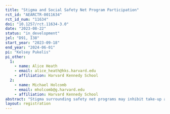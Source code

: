 ```yaml
---
title: "Stigma and Social Safety Net Program Participation"
rct_id: "AEARCTR-0011634"
rct_id_num: "11634"
doi: "10.1257/rct.11634-3.0"
date: "2023-08-22"
status: "in_development"
jel: "D91, I38"
start_year: "2023-09-18"
end_year: "2024-06-01"
pi: "Kelsey Pukelis"
pi_other:
  1:
    - name: Alice Heath
    - email: alice_heath@hks.harvard.edu
    - affiliation: Harvard Kennedy School
  2:
    - name: Michael Holcomb
    - email: mholcomb@g.harvard.edu
    - affiliation: Harvard Kennedy School
abstract: "Stigma surrounding safety net programs may inhibit take-up among eligibles (Moffitt 1983; Currie 2006) and impose utility costs on individuals already receiving benefits (Kleven & Kopczuk; Anders & Rafkin 2022). In this project, we conduct a survey experiment to investigate the nature of stigma associated with the Supplemental Nutrition Assistance Program (SNAP or food stamps). We collect respondents’ attitudes about SNAP and perceived judgement of SNAP status among different social groups. We compare individuals’ perceptions about social judgments to the full distribution of respondents’ attitudes to see if perceptions are accurate, particularly for low-income respondents who may be eligible for SNAP. In addition, we test interventions that either reframe SNAP benefits as a tool for economic mobility or inform respondents that one household’s participation decision will not affect whether others can receive benefits. We will measure the effect of the interventions on indices of survey responses describing the degree of stigma perceived by potential recipients and stigmatizing attitudes held by the general population. We will also measure the effect of the intervention on a relevant action: filling out a SNAP eligibility screener. Our study will contribute to the literature on stigma and take-up of safety net programs, focusing on the application decision margin for a highly stigmatized program."
layout: registration
---
```


